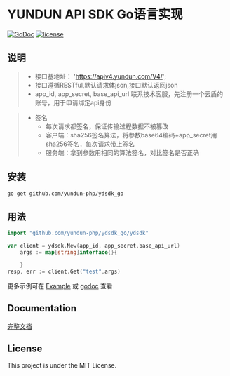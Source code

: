 
# YUNDUN API SDK Go语言实现

[![GoDoc](https://godoc.org/github.com/yundun-php/ydsdk_go/ydsdk?status.svg)](https://godoc.org/github.com/yundun-php/ydsdk_go/ydsdk)
[![license](http://img.shields.io/badge/license-mit-blue.svg?style=flat-square)](https://raw.githubusercontent.com/yundun-php/ydsdk_go/master/LICENSE)

## 说明
> +	接口基地址： 'https://apiv4.yundun.com/V4/';
> +	接口遵循RESTful,默认请求体json,接口默认返回json
> +	app_id, app_secret, base_api_url 联系技术客服，先注册一个云盾的账号，用于申请绑定api身份

> * 签名
>    * 每次请求都签名，保证传输过程数据不被篡改
>    * 客户端：sha256签名算法，将参数base64编码+app_secret用sha256签名，每次请求带上签名
>   * 服务端：拿到参数用相同的算法签名，对比签名是否正确

## 安装

```
go get github.com/yundun-php/ydsdk_go
```

## 用法

```Go
import "github.com/yundun-php/ydsdk_go/ydsdk"

var client = ydsdk.New(app_id, app_secret,base_api_url)
	args := map[string]interface{}{

	}
resp, err := client.Get("test",args)

```

更多示例可在 [Example](https://github.com/yundun-php/ydsdk_go/blob/master/example/example.go) 或 [godoc](https://godoc.org/github.com/yundun-php/ydsdk_go#pkg-examples) 查看

## Documentation

[完整文档](https://godoc.org/github.com/yundun-php/ydsdk_go)

## License

This project is under the MIT License.
    
